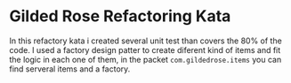 # Gilded Rose Refactoring Kata
In this refactory kata i created several unit test than covers the 80% of the code. I used a factory design patter to create diferent kind of items and fit the logic in each one of them, 
in the packet `com.gildedrose.items` you can find serveral items and a factory.
